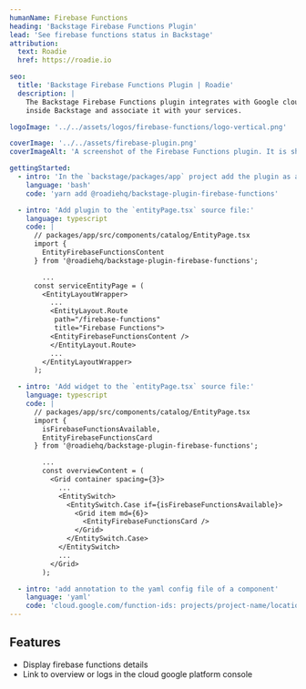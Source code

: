 ```yaml
---
humanName: Firebase Functions
heading: 'Backstage Firebase Functions Plugin'
lead: 'See firebase functions status in Backstage'
attribution:
  text: Roadie
  href: https://roadie.io

seo:
  title: 'Backstage Firebase Functions Plugin | Roadie'
  description: |
    The Backstage Firebase Functions plugin integrates with Google cloud platform to show your functions status
    inside Backstage and associate it with your services.

logoImage: '../../assets/logos/firebase-functions/logo-vertical.png'

coverImage: '../../assets/firebase-plugin.png'
coverImageAlt: 'A screenshot of the Firebase Functions plugin. It is showing a functions details for a sample service.'

gettingStarted:
  - intro: 'In the `backstage/packages/app` project add the plugin as a `package.json` dependency:'
    language: 'bash'
    code: 'yarn add @roadiehq/backstage-plugin-firebase-functions'

  - intro: 'Add plugin to the `entityPage.tsx` source file:'
    language: typescript
    code: |
      // packages/app/src/components/catalog/EntityPage.tsx
      import {
        EntityFirebaseFunctionsContent
      } from '@roadiehq/backstage-plugin-firebase-functions';

        ...
      const serviceEntityPage = (
        <EntityLayoutWrapper>
          ...
          <EntityLayout.Route 
           path="/firebase-functions"
           title="Firebase Functions">
          <EntityFirebaseFunctionsContent />
          </EntityLayout.Route>
          ...
        </EntityLayoutWrapper>
      );

  - intro: 'Add widget to the `entityPage.tsx` source file:'
    language: typescript
    code: |
      // packages/app/src/components/catalog/EntityPage.tsx
      import {
        isFirebaseFunctionsAvailable,
        EntityFirebaseFunctionsCard
      } from '@roadiehq/backstage-plugin-firebase-functions';

        ...
        const overviewContent = (
          <Grid container spacing={3}>
            ...
            <EntitySwitch>
              <EntitySwitch.Case if={isFirebaseFunctionsAvailable}>
                <Grid item md={6}>
                  <EntityFirebaseFunctionsCard />
                </Grid>
              </EntitySwitch.Case>
            </EntitySwitch>
            ...
          </Grid>
        );

  - intro: 'add annotation to the yaml config file of a component'
    language: 'yaml'
    code: 'cloud.google.com/function-ids: projects/project-name/locations/region-name/functions/function-name'
---
```


## Features

- Display firebase functions details
- Link to overview or logs in the cloud google platform console
